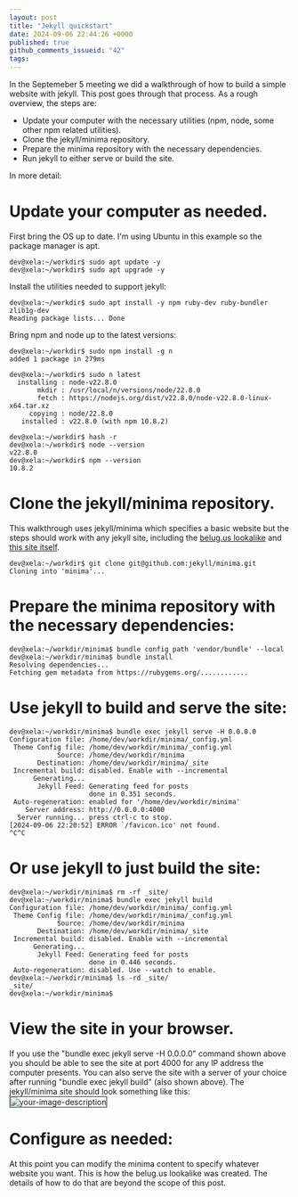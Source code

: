 ```yaml
---
layout: post
title: "Jekyll quickstart"
date: 2024-09-06 22:44:26 +0000
published: true
github_comments_issueid: "42"
tags:
---
```


In the Septemeber 5 meeting we did a walkthrough of how to build a simple website with jekyll.  This post goes through that process.   As a rough overview, the steps are:
* Update your computer with the necessary utilities (npm, node, some other npm related utilities).
* Clone the jekyll/minima repository.
* Prepare the minima repository with the necessary dependencies.
* Run jekyll to either serve or build the site.

In more detail:

# Update your computer as needed.

First bring the OS up to date.   I'm using Ubuntu in this example so the package manager is apt.
```
dev@xela:~/workdir$ sudo apt update -y                                                      
dev@xela:~/workdir$ sudo apt upgrade -y
```

Install the utilities needed to support jekyll:
```
dev@xela:~/workdir$ sudo apt install -y npm ruby-dev ruby-bundler zlib1g-dev
Reading package lists... Done
```

Bring npm and node up to the latest versions:
```
dev@xela:~/workdir$ sudo npm install -g n
added 1 package in 279ms
```

```
dev@xela:~/workdir$ sudo n latest
  installing : node-v22.8.0
       mkdir : /usr/local/n/versions/node/22.8.0
       fetch : https://nodejs.org/dist/v22.8.0/node-v22.8.0-linux-x64.tar.xz
     copying : node/22.8.0
   installed : v22.8.0 (with npm 10.8.2)

dev@xela:~/workdir$ hash -r
dev@xela:~/workdir$ node --version
v22.8.0
dev@xela:~/workdir$ npm --version
10.8.2
```

# Clone the jekyll/minima repository.


This walkthrough uses jekyll/minima which specifies a basic website but the steps should work with any jekyll site, including the [belug.us lookalike](https://github.com/dc25/belug.us) and [this site itself](https://github.com/homeservernotes/homeservernotes.info).

```
dev@xela:~/workdir$ git clone git@github.com:jekyll/minima.git
Cloning into 'minima'...
```

# Prepare the minima repository with the necessary dependencies:

```
dev@xela:~/workdir/minima$ bundle config path 'vendor/bundle' --local
dev@xela:~/workdir/minima$ bundle install
Resolving dependencies...
Fetching gem metadata from https://rubygems.org/............
```
# Use jekyll to build and serve the site:
```
dev@xela:~/workdir/minima$ bundle exec jekyll serve -H 0.0.0.0
Configuration file: /home/dev/workdir/minima/_config.yml
 Theme Config file: /home/dev/workdir/minima/_config.yml
            Source: /home/dev/workdir/minima
       Destination: /home/dev/workdir/minima/_site
 Incremental build: disabled. Enable with --incremental
      Generating...
       Jekyll Feed: Generating feed for posts
                    done in 0.351 seconds.
 Auto-regeneration: enabled for '/home/dev/workdir/minima'
    Server address: http://0.0.0.0:4000
  Server running... press ctrl-c to stop.
[2024-09-06 22:20:52] ERROR `/favicon.ico' not found.
^C^C
```

# Or use jekyll to just build the site:

```
dev@xela:~/workdir/minima$ rm -rf _site/
dev@xela:~/workdir/minima$ bundle exec jekyll build
Configuration file: /home/dev/workdir/minima/_config.yml
 Theme Config file: /home/dev/workdir/minima/_config.yml
            Source: /home/dev/workdir/minima
       Destination: /home/dev/workdir/minima/_site
 Incremental build: disabled. Enable with --incremental
      Generating...
       Jekyll Feed: Generating feed for posts
                    done in 0.446 seconds.
 Auto-regeneration: disabled. Use --watch to enable.
dev@xela:~/workdir/minima$ ls -rd _site/
_site/
dev@xela:~/workdir/minima$
```
# View the site in your browser.

If you use the "bundle exec jekyll serve -H 0.0.0.0" command shown above you should be able to see the site at port 4000 for any IP address the computer presents.   You can also serve the site with a server of your choice after running "bundle exec jekyll build" (also shown above).  The jekyll/minima site should look something like this:
<img src= "{{site.baseurl}}/assets/2024-09-06-jekyll-quickstart/jekyllminima.jpg" alt="your-image-description" style="border: 2px solid grey;">


# Configure as needed:

At this point you can modify the minima content to specify whatever website you want.  This is how the belug.us lookalike was created.  The details of how to do that are beyond the scope of this post.
